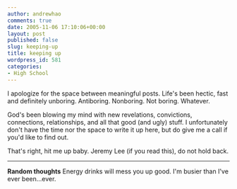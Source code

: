 ```yaml
---
author: andrewhao
comments: true
date: 2005-11-06 17:10:06+00:00
layout: post
published: false
slug: keeping-up
title: keeping up
wordpress_id: 581
categories:
- High School
---
```


I apologize for the space between meaningful posts. Life's been hectic, fast and definitely unboring. Antiboring. Nonboring. Not boring. Whatever.

God's been blowing my mind with new revelations, convictions, connections, relationships, and all that good (and ugly) stuff. I unfortunately don't have the time nor the space to write it up here, but do give me a call if you'd like to find out.

That's right, hit me up baby. Jeremy Lee (if you read this), do not hold back.

------------------------------------------------
**Random thoughts**
Energy drinks will mess you up good.
I'm busier than I've ever been...ever.
